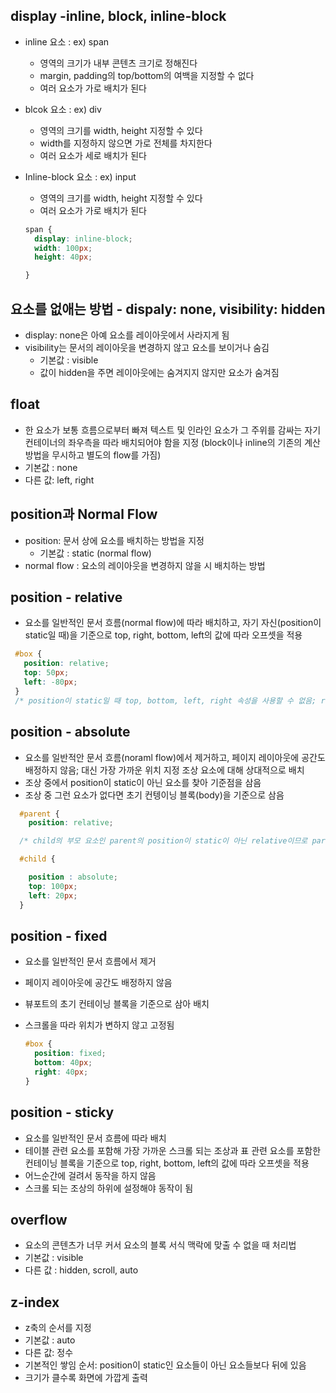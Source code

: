 ## display -inline, block, inline-block

- inline 요소 : ex) span
  - 영역의 크기가 내부 콘텐츠 크기로 정해진다
  - margin, padding의 top/bottom의 여백을 지정할 수 없다
  - 여러 요소가 가로 배치가 된다

- blcok 요소 : ex) div
  - 영역의 크기를 width, height 지정할 수 있다
  - width를 지정하지 않으면 가로 전체를 차지한다
  - 여러 요소가 세로 배치가 된다

- Inline-block 요소 : ex) input
  - 영역의 크기를 width, height 지정할 수 있다
  - 여러 요소가 가로 배치가 된다

  ```css
  span {
    display: inline-block;
    width: 100px;
    height: 40px;

  }
  ```

## 요소를 없애는 방법 - dispaly: none, visibility: hidden

- display: none은  아예 요소를 레이아웃에서 사라지게 됨
- visibility는 문서의 레이아웃을 변경하지 않고 요소를 보이거나 숨김
  - 기본값 : visible
  - 값이 hidden을 주면 레이아웃에는 숨겨지지 않지만 요소가 숨겨짐

## float
- 한 요소가 보통 흐름으로부터 빠져 텍스트 및 인라인 요소가 그 주위를 감싸는 자기 컨테이너의 좌우측을 따라 배치되어야 함을 지정 (block이나 inline의 기존의 계산 방법을 무시하고 별도의 flow를 가짐)
- 기본값 : none
- 다른 값: left, right

## position과 Normal Flow

- position: 문서 상에 요소를 배치하는 방법을 지정
  - 기본값 : static (normal flow)
- normal flow : 요소의 레이아웃을 변경하지 않을 시 배치하는 방법 

## position - relative

-  요소를 일반적인 문서 흐름(normal flow)에 따라 배치하고, 자기 자신(position이 static일 때)을 기준으로  top, right, bottom, left의 값에 따라 오프셋을 적용

```css
 #box {
   position: relative;
   top: 50px;
   left: -80px;
 }
 /* position이 static일 때 top, bottom, left, right 속성을 사용할 수 없음; relative 일 때 top , bottom을 같이 설정하면 bottom 속성이 무시됨, left, right도 상동 */
 ```

## position - absolute

- 요소를 일반적안 문서 흐름(noraml flow)에서 제거하고, 페이지 레이아웃에 공간도 배정하지 않음; 대신 가장 가까운 위치 지정 조상 요소에 대해 상대적으로 배치
- 조상 중에서 position이 static이 아닌 요소를 찾아 기준점을 삼음
- 조상 중 그런 요소가 없다면 초기 컨텡이닝 블록(body)을 기준으로 삼음

```css
  #parent {
    position: relative;

  /* child의 부모 요소인 parent의 position이 static이 아닌 relative이므로 parent를 기준으로 배치 */

  #child {

    position : absolute;
    top: 100px;
    left: 20px;
  }
```

## position - fixed

- 요소를 일반적인 문서 흐름에서 제거
- 페이지 레이아웃에 공간도 배정하지 않음
- 뷰포트의 초기 컨테이닝 블록을 기준으로 삼아 배치
- 스크롤을 따라 위치가 변하지 않고 고정됨

  ```css
  #box {
    position: fixed;
    bottom: 40px;
    right: 40px;
  }
  ```

## position - sticky

- 요소를 일반적인 문서 흐름에 따라 배치
- 테이블 관련 요소를 포함해 가장 가까운 스크롤 되는 조상과 표 관련 요소를 포함한 컨테이닝 블록을 기준으로 top, right, bottom, left의 값에 따라 오프셋을 적용
- 어느순간에 걸려서 동작을 하지 않음
- 스크롤 되는 조상의 하위에 설정해야 동작이 됨

## overflow

- 요소의 콘텐츠가 너무 커서 요소의 블록 서식 맥락에 맞출 수 없을 때 처리법
- 기본값 : visible
- 다른 값 : hidden, scroll, auto

## z-index

- z축의 순서를 지정
- 기본값 : auto
- 다른 값: 정수
- 기본적인 쌓임 순서: position이 static인 요소들이 아닌 요소들보다 뒤에 있음
- 크기가 클수록 화면에 가깝게 출력
 



